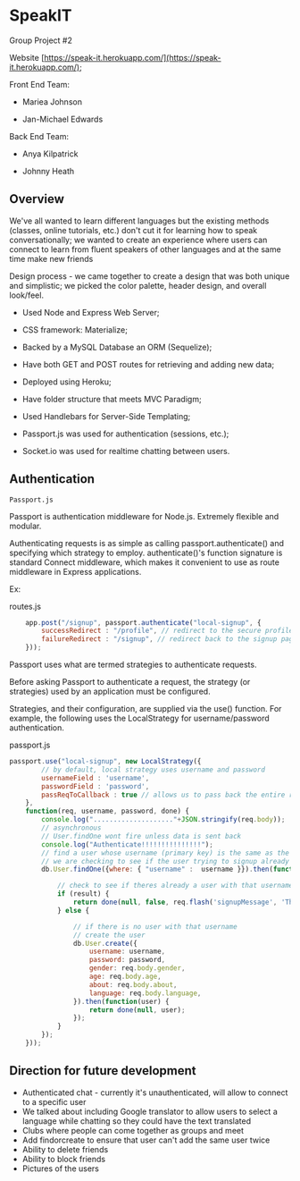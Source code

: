 # SpeakIT
Group Project #2

Website [https://speak-it.herokuapp.com/](https://speak-it.herokuapp.com/);

Front End Team:

* Mariea Johnson

* Jan-Michael Edwards

Back End Team:

* Anya Kilpatrick

* Johnny Heath

## Overview
We've all wanted to learn different languages but the existing methods (classes, online tutorials, etc.) don't cut it for learning how to speak conversationally; we wanted to create an experience where users can connect to learn from fluent speakers of other languages and at the same time make new friends

Design process - we came together to create a design that was both unique and simplistic; we picked the color palette, header design, and overall look/feel.


* Used Node and Express Web Server;

* CSS framework: Materialize;

* Backed by a MySQL Database an ORM (Sequelize);

* Have both GET and POST routes for retrieving and adding new data;

* Deployed using Heroku;

* Have folder structure that meets MVC Paradigm;

* Used Handlebars for Server-Side Templating;

* Passport.js was used for authentication (sessions, etc.);

* Socket.io was used for realtime chatting between users.

## Authentication

`Passport.js`

Passport is authentication middleware for Node.js. Extremely flexible and modular.

Authenticating requests is as simple as calling passport.authenticate() and specifying which strategy to employ. authenticate()'s function signature is standard Connect middleware, which makes it convenient to use as route middleware in Express applications.

Ex:

routes.js
```javascript
    app.post("/signup", passport.authenticate("local-signup", {
        successRedirect : "/profile", // redirect to the secure profile section if user was successfully authenticated
        failureRedirect : "/signup", // redirect back to the signup page if there is an error
    }));

```

Passport uses what are termed strategies to authenticate requests.

Before asking Passport to authenticate a request, the strategy (or strategies) used by an application must be configured.

Strategies, and their configuration, are supplied via the use() function. For example, the following uses the LocalStrategy for username/password authentication.


passport.js
```javascript
passport.use("local-signup", new LocalStrategy({
        // by default, local strategy uses username and password
        usernameField : 'username',
        passwordField : 'password',
        passReqToCallback : true // allows us to pass back the entire request to the callback
    },
    function(req, username, password, done) {
        console.log("...................."+JSON.stringify(req.body));
        // asynchronous
        // User.findOne wont fire unless data is sent back
        console.log("Authenticate!!!!!!!!!!!!!!!");
        // find a user whose username (primary key) is the same as the forms input
        // we are checking to see if the user trying to signup already exists
        db.User.findOne({where: { "username" :  username }}).then(function(result) {

            // check to see if theres already a user with that username
            if (result) {
                return done(null, false, req.flash('signupMessage', 'That username is already taken.'));
            } else {

                // if there is no user with that username
                // create the user
                db.User.create({
                    username: username,
                    password: password,
                    gender: req.body.gender,
                    age: req.body.age,
                    about: req.body.about,
                    language: req.body.language,
                }).then(function(user) {
                    return done(null, user);
                });
            }
        });    
    }));
```

## Direction for future development
* Authenticated chat - currently it's unauthenticated, will allow to connect to a specific user
* We talked about including Google translator to allow users to select a language while chatting so they could have the text translated
* Clubs where people can come together as groups and meet
* Add findorcreate to ensure that user can't add the same user twice 
* Ability to delete friends
* Ability to block friends
* Pictures of the users

